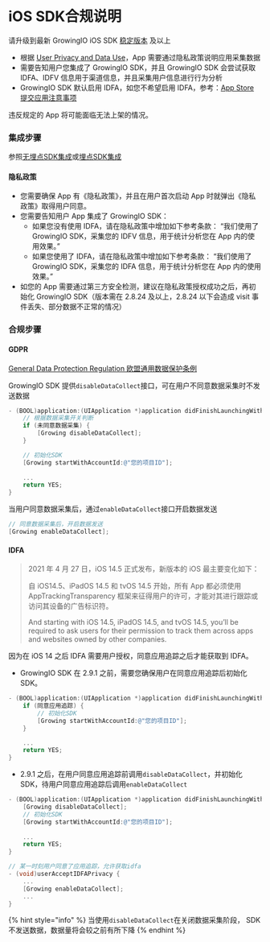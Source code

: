# iOS SDK合规说明

请升级到最新 GrowingIO iOS SDK [稳定版本](https://docs.growingio.com/v3/developer-manual/sdkintegrated/ios-sdk/iossdk-log) 及以上

* 根据 [User Privacy and Data Use](https://developer.apple.com/app-store/user-privacy-and-data-use/)，App 需要通过隐私政策说明应用采集数据
* 需要告知用户您集成了 GrowingIO SDK，并且 GrowingIO SDK 会尝试获取 IDFA、IDFV 信息用于渠道信息，并且采集用户信息进行行为分析
* GrowingIO SDK 默认启用 IDFA，如您不希望启用 IDFA，参考：[App Store 提交应用注意事项](https://docs.growingio.com/v3/developer-manual/sdkintegrated/ios-sdk/manunl-ios-sdk#3-app-store-ti-jiao-ying-yong-zhu-yi-shi-xiang)

违反规定的 App 将可能面临无法上架的情况。

### 集成步骤

参照[无埋点SDK集成](https://docs.growingio.com/v3/developer-manual/sdkintegrated/ios-sdk/auto-ios-sdk)或[埋点SDK集成](https://docs.growingio.com/v3/developer-manual/sdkintegrated/ios-sdk/manunl-ios-sdk)

#### 隐私政策

* 您需要确保 App 有《隐私政策》，并且在用户首次启动 App 时就弹出《隐私政策》取得用户同意。
* 您需要告知用户 App 集成了 GrowingIO SDK：
  * 如果您没有使用 IDFA，请在隐私政策中增加如下参考条款： “我们使用了GrowingIO SDK，采集您的 IDFV 信息，用于统计分析您在 App 内的使用效果。”
  * 如果您使用了 IDFA，请在隐私政策中增加如下参考条款： “我们使用了GrowingIO SDK，采集您的 IDFA 信息，用于统计分析您在 App 内的使用效果。”
* 如您的 App 需要通过第三方安全检测，建议在隐私政策授权成功之后，再初始化 GrowingIO SDK（版本需在 2.8.24 及以上，2.8.24 以下会造成 visit 事件丢失、部分数据不正常的情况）

### 合规步骤

#### GDPR

[General Data Protection Regulation 欧盟通用数据保护条例](https://zh.wikipedia.org/wiki/%E6%AD%90%E7%9B%9F%E4%B8%80%E8%88%AC%E8%B3%87%E6%96%99%E4%BF%9D%E8%AD%B7%E8%A6%8F%E7%AF%84)

GrowingIO SDK 提供`disableDataCollect`接口，可在用户不同意数据采集时不发送数据

```objectivec
- (BOOL)application:(UIApplication *)application didFinishLaunchingWithOptions:(NSDictionary *)launchOptions {
    // 根据数据采集开关判断
    if (未同意数据采集) {
        [Growing disableDataCollect];
    }

    // 初始化SDK
    [Growing startWithAccountId:@"您的项目ID"]; 
    
    ...
    return YES;
}
```

当用户同意数据采集后，通过`enableDataCollect`接口开启数据发送

```objectivec
// 同意数据采集后，开启数据发送
[Growing enableDataCollect];
```

#### IDFA

> 2021 年 4 月 27 日，iOS 14.5 正式发布，新版本的 iOS 最主要变化如下：
>
> 自 iOS14.5、iPadOS 14.5 和 tvOS 14.5 开始，所有 App 都必须使用 AppTrackingTransparency 框架来征得用户的许可，才能对其进行跟踪或访问其设备的广告标识符。 
>
> And starting with iOS 14.5, iPadOS 14.5, and tvOS 14.5, you’ll be required to ask users for their permission to track them across apps and websites owned by other companies.

因为在 iOS 14 之后 IDFA 需要用户授权，同意应用追踪之后才能获取到 IDFA。

* GrowingIO SDK 在 2.9.1 之前，需要您确保用户在同意应用追踪后初始化 SDK。

```objectivec
- (BOOL)application:(UIApplication *)application didFinishLaunchingWithOptions:(NSDictionary *)launchOptions {
    if (同意应用追踪) {
        // 初始化SDK
        [Growing startWithAccountId:@"您的项目ID"]; 
    }

    ...
    return YES;
}
```

* 2.9.1 之后，在用户同意应用追踪前调用`disableDataCollect`，并初始化 SDK，待用户同意应用追踪后调用`enableDataCollect`

```objectivec
- (BOOL)application:(UIApplication *)application didFinishLaunchingWithOptions:(NSDictionary *)launchOptions {
    [Growing disableDataCollect];
    // 初始化SDK
    [Growing startWithAccountId:@"您的项目ID"];
  
    ...
    return YES;
}

// 某一时刻用户同意了应用追踪，允许获取idfa
- (void)userAcceptIDFAPrivacy {
    ...
    [Growing enableDataCollect];
    ...
}
```

{% hint style="info" %}
当使用`disableDataCollect`在关闭数据采集阶段， SDK 不发送数据，数据量将会较之前有所下降
{% endhint %}

